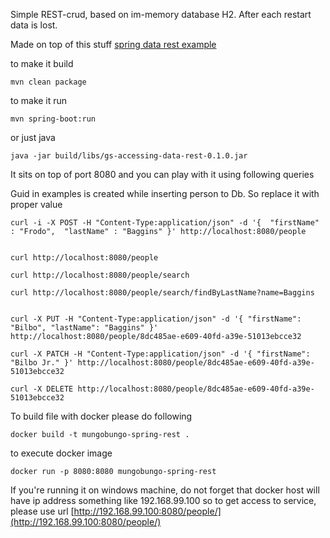 Simple REST-crud, based on im-memory database H2.
After each restart data is lost.

Made on top of this stuff [spring data rest example](https://spring.io/guides/gs/accessing-data-rest/)

to make it build

```
mvn clean package
```

to make it run

```
mvn spring-boot:run
```

or just java

```
java -jar build/libs/gs-accessing-data-rest-0.1.0.jar
```

It sits on top of port 8080 and you can play with it using following queries

Guid in examples is created while inserting person to Db. So replace it with proper value

```
curl -i -X POST -H "Content-Type:application/json" -d '{  "firstName" : "Frodo",  "lastName" : "Baggins" }' http://localhost:8080/people


curl http://localhost:8080/people

curl http://localhost:8080/people/search

curl http://localhost:8080/people/search/findByLastName?name=Baggins


curl -X PUT -H "Content-Type:application/json" -d '{ "firstName": "Bilbo", "lastName": "Baggins" }' http://localhost:8080/people/8dc485ae-e609-40fd-a39e-51013ebcce32

curl -X PATCH -H "Content-Type:application/json" -d '{ "firstName": "Bilbo Jr." }' http://localhost:8080/people/8dc485ae-e609-40fd-a39e-51013ebcce32

curl -X DELETE http://localhost:8080/people/8dc485ae-e609-40fd-a39e-51013ebcce32

```

To build file with docker please do following

```
docker build -t mungobungo-spring-rest .
```

to execute docker image

```
docker run -p 8080:8080 mungobungo-spring-rest
```

If you're running it on windows machine, do not forget that docker host will have ip address something like 192.168.99.100
so to get access to service, please use url [http://192.168.99.100:8080/people/](http://192.168.99.100:8080/people/)
